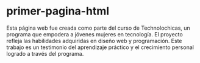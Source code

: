 # primer-pagina-html
Esta página web fue creada como parte del curso de Technolochicas, un programa que empodera a jóvenes mujeres en tecnología. El proyecto refleja las habilidades adquiridas en diseño web y programación. Este trabajo es un testimonio del aprendizaje práctico y el crecimiento personal logrado a través del programa.
